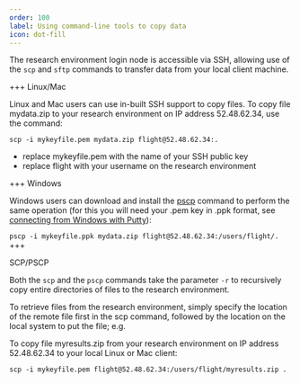 ```yaml
---
order: 100
label: Using command-line tools to copy data
icon: dot-fill
---
```


The research environment login node is accessible via SSH, allowing use of the `scp` and `sftp` commands to transfer data from your local client machine.


+++ Linux/Mac

Linux and Mac users can use in-built SSH support to copy files. To copy file mydata.zip to your research environment on IP address 52.48.62.34, use the command:

`scp -i mykeyfile.pem mydata.zip flight@52.48.62.34:.`

- replace mykeyfile.pem with the name of your SSH public key
- replace flight with your username on the research environment

+++ Windows

Windows users can download and install the [pscp](https://www.chiark.greenend.org.uk/~sgtatham/putty/latest.html) command to perform the same operation (for this you will need your .pem key in .ppk format, see [connecting from Windows with Putty](/general_environment_usage/cli_basics/logging_in/#logging-in)):

`pscp -i mykeyfile.ppk mydata.zip flight@52.48.62.34:/users/flight/.`
+++

SCP/PSCP

Both the `scp` and the `pscp` commands take the parameter `-r` to recursively copy entire directories of files to the research environment.

To retrieve files from the research environment, simply specify the location of the remote file first in the scp command, followed by the location on the local system to put the file; e.g.

To copy file myresults.zip from your research environment on IP address 52.48.62.34 to your local Linux or Mac client:

    scp -i mykeyfile.pem flight@52.48.62.34:/users/flight/myresults.zip .

